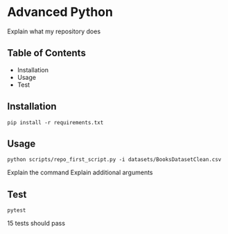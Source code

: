# Advanced Python

Explain what my repository does

## Table of Contents

- Installation
- Usage
- Test

## Installation

    pip install -r requirements.txt

## Usage

    python scripts/repo_first_script.py -i datasets/BooksDatasetClean.csv

Explain the command
Explain additional arguments

## Test

    pytest

15 tests should pass
